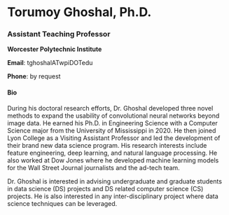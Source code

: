 # Torumoy Ghoshal, Ph.D.

### Assistant Teaching Professor

**Worcester Polytechnic Institute**

**Email**: tghoshalATwpiDOTedu

**Phone**: by request

#### Bio

During his doctoral research efforts, Dr. Ghoshal developed three novel methods to expand the usability of convolutional neural networks beyond image data. He earned his Ph.D. in Engineering Science with a Computer Science major from the University of Mississippi in 2020. He then joined Lyon College as a Visiting Assistant Professor and led the development of their brand new data science program. His research interests include feature engineering, deep learning, and natural language processing. He also worked at Dow Jones where he developed machine learning models for the Wall Street Journal journalists and the ad-tech team.

Dr. Ghoshal is interested in advising undergraduate and graduate students in data science (DS) projects and DS related computer science (CS) projects. He is also interested in any inter-disciplinary project where data science techniques can be leveraged. 










